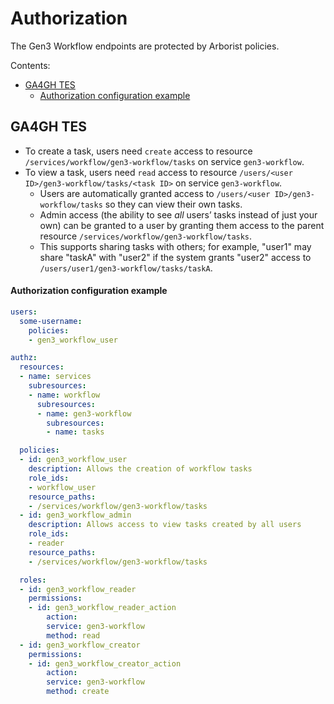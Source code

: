 # Authorization

The Gen3 Workflow endpoints are protected by Arborist policies.

Contents:
- [GA4GH TES](#ga4gh-tes)
  - [Authorization configuration example](#authorization-configuration-example)

## GA4GH TES

- To create a task, users need `create` access to resource `/services/workflow/gen3-workflow/tasks` on service `gen3-workflow`.
- To view a task, users need `read` access to resource `/users/<user ID>/gen3-workflow/tasks/<task ID>` on service `gen3-workflow`.
  - Users are automatically granted access to `/users/<user ID>/gen3-workflow/tasks` so they can view their own tasks.
  - Admin access (the ability to see _all_ users’ tasks instead of just your own) can be granted to a user by granting them access to the parent resource `/services/workflow/gen3-workflow/tasks`.
  - This supports sharing tasks with others; for example, "user1" may share "taskA" with "user2" if the system grants "user2" access to `/users/user1/gen3-workflow/tasks/taskA`.

#### Authorization configuration example

```yaml
users:
  some-username:
    policies:
    - gen3_workflow_user

authz:
  resources:
  - name: services
    subresources:
    - name: workflow
      subresources:
      - name: gen3-workflow
        subresources:
        - name: tasks

  policies:
  - id: gen3_workflow_user
    description: Allows the creation of workflow tasks
    role_ids:
    - workflow_user
    resource_paths:
    - /services/workflow/gen3-workflow/tasks
  - id: gen3_workflow_admin
    description: Allows access to view tasks created by all users
    role_ids:
    - reader
    resource_paths:
    - /services/workflow/gen3-workflow/tasks

  roles:
  - id: gen3_workflow_reader
    permissions:
    - id: gen3_workflow_reader_action
        action:
        service: gen3-workflow
        method: read
  - id: gen3_workflow_creator
    permissions:
    - id: gen3_workflow_creator_action
        action:
        service: gen3-workflow
        method: create
```
